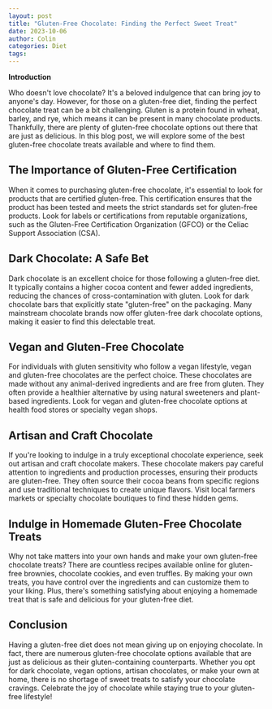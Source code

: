 ```yaml
---
layout: post
title: "Gluten-Free Chocolate: Finding the Perfect Sweet Treat"
date: 2023-10-06
author: Colin
categories: Diet
tags: 
---
```


**Introduction**

Who doesn't love chocolate? It's a beloved indulgence that can bring joy to anyone's day. However, for those on a gluten-free diet, finding the perfect chocolate treat can be a bit challenging. Gluten is a protein found in wheat, barley, and rye, which means it can be present in many chocolate products. Thankfully, there are plenty of gluten-free chocolate options out there that are just as delicious. In this blog post, we will explore some of the best gluten-free chocolate treats available and where to find them.

## The Importance of Gluten-Free Certification

When it comes to purchasing gluten-free chocolate, it's essential to look for products that are certified gluten-free. This certification ensures that the product has been tested and meets the strict standards set for gluten-free products. Look for labels or certifications from reputable organizations, such as the Gluten-Free Certification Organization (GFCO) or the Celiac Support Association (CSA).

## Dark Chocolate: A Safe Bet

Dark chocolate is an excellent choice for those following a gluten-free diet. It typically contains a higher cocoa content and fewer added ingredients, reducing the chances of cross-contamination with gluten. Look for dark chocolate bars that explicitly state "gluten-free" on the packaging. Many mainstream chocolate brands now offer gluten-free dark chocolate options, making it easier to find this delectable treat.

## Vegan and Gluten-Free Chocolate

For individuals with gluten sensitivity who follow a vegan lifestyle, vegan and gluten-free chocolates are the perfect choice. These chocolates are made without any animal-derived ingredients and are free from gluten. They often provide a healthier alternative by using natural sweeteners and plant-based ingredients. Look for vegan and gluten-free chocolate options at health food stores or specialty vegan shops.

## Artisan and Craft Chocolate

If you're looking to indulge in a truly exceptional chocolate experience, seek out artisan and craft chocolate makers. These chocolate makers pay careful attention to ingredients and production processes, ensuring their products are gluten-free. They often source their cocoa beans from specific regions and use traditional techniques to create unique flavors. Visit local farmers markets or specialty chocolate boutiques to find these hidden gems.

## Indulge in Homemade Gluten-Free Chocolate Treats

Why not take matters into your own hands and make your own gluten-free chocolate treats? There are countless recipes available online for gluten-free brownies, chocolate cookies, and even truffles. By making your own treats, you have control over the ingredients and can customize them to your liking. Plus, there's something satisfying about enjoying a homemade treat that is safe and delicious for your gluten-free diet.

## Conclusion

Having a gluten-free diet does not mean giving up on enjoying chocolate. In fact, there are numerous gluten-free chocolate options available that are just as delicious as their gluten-containing counterparts. Whether you opt for dark chocolate, vegan options, artisan chocolates, or make your own at home, there is no shortage of sweet treats to satisfy your chocolate cravings. Celebrate the joy of chocolate while staying true to your gluten-free lifestyle!